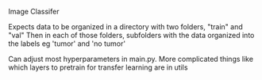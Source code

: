 Image Classifer 

Expects data to be organized in a directory with two folders, "train" and "val"
Then in each of those folders, subfolders with the data organized into the labels
eg 'tumor' and 'no tumor' 

Can adjust most hyperparameters in main.py. More complicated things like which 
layers to pretrain for transfer learning are in utils